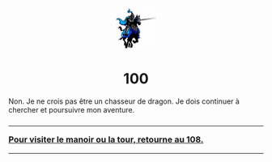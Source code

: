 <html><head>
<title>Sam le chevalier sans cheval</title>
<link rel="stylesheet" type="text/css" href="../images/m.css">
</head><body>
<center>
<img src="../images/chevalier.png"  height="80" width="80"> 
<h1>100</h1></center>
<p>Non. Je ne crois pas être un chasseur de dragon. Je dois continuer à chercher et poursuivre mon aventure.</p>
<h3>
<hr><a  href="108.html">Pour visiter le manoir ou la tour, retourne au 108.</a>
</h3>
<hr>
<body>
